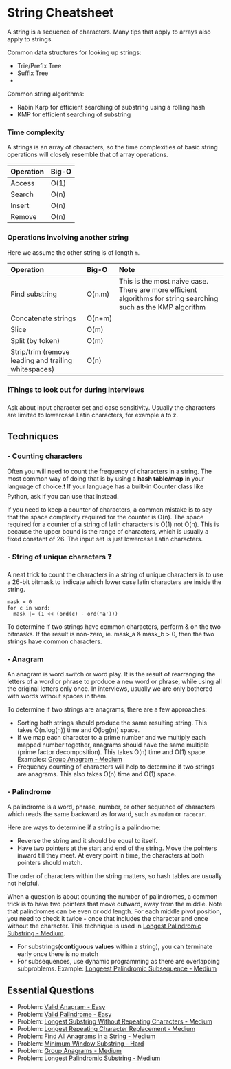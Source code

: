 # String Cheatsheet

A string is a sequence of characters. Many tips that apply to arrays also apply to strings.

Common data structures for looking up strings:

- Trie/Prefix Tree
- Suffix Tree
- 
Common string algorithms:

- Rabin Karp for efficient searching of substring using a rolling hash
- KMP for efficient searching of substring


### Time complexity

A strings is an array of characters, so the time complexities of basic string operations will closely resemble that of array operations.


| **Operation** | **Big-O**  |
| :------- | :--- |
| Access | O(1) |
| Search | O(n) |
| Insert | O(n) | 
| Remove | O(n) | 

### Operations involving another string

Here we assume the other string is of length `m`.

| **Operation** | **Big-O**  | **Note**  |
| :------- | :--- |:--- |
| Find substring| O(n.m) |This is the most naive case. There are more efficient algorithms for string searching such as the KMP algorithm
| Concatenate strings | O(n+m) |
| Slice | O(m) | 
| Split (by token) | O(m) | 
| Strip/trim (remove leading and trailing whitespaces) | O(n) | 

### ❗️Things to look out for during interviews

Ask about input character set and case sensitivity. Usually the characters are limited to lowercase Latin characters, for example a to z.

## Techniques​

### - Counting characters

Often you will need to count the frequency of characters in a string. The most common way of doing that is by using a **hash table/map** in your language of choice.❗️ If your language has a built-in Counter class like Python, ask if you can use that instead.

If you need to keep a counter of characters, a common mistake is to say that the space complexity required for the counter is O(n). The space required for a counter of a string of latin characters is O(1) not O(n). This is because the upper bound is the range of characters, which is usually a fixed constant of 26. The input set is just lowercase Latin characters.

### - String of unique characters ❓

A neat trick to count the characters in a string of unique characters is to use a 26-bit bitmask to indicate which lower case latin characters are inside the string.

```
mask = 0
for c in word:
  mask |= (1 << (ord(c) - ord('a')))
```

To determine if two strings have common characters, perform & on the two bitmasks. If the result is non-zero, ie. mask_a & mask_b > 0, then the two strings have common characters.

### - Anagram

An anagram is word switch or word play. It is the result of rearranging the letters of a word or phrase to produce a new word or phrase, while using all the original letters only once. In interviews, usually we are only bothered with words without spaces in them.

To determine if two strings are anagrams, there are a few approaches:

- Sorting both strings should produce the same resulting string. This takes O(n.log(n)) time and O(log(n)) space.
- If we map each character to a prime number and we multiply each mapped number together, anagrams should have the same multiple (prime factor decomposition). This takes O(n) time and O(1) space. Examples: [Group Anagram - Medium](https://leetcode.com/problems/group-anagrams/)
- Frequency counting of characters will help to determine if two strings are anagrams. This also takes O(n) time and O(1) space.

### - Palindrome

A palindrome is a word, phrase, number, or other sequence of characters which reads the same backward as forward, such as `madam` or `racecar`.

Here are ways to determine if a string is a palindrome:

- Reverse the string and it should be equal to itself.
- Have two pointers at the start and end of the string. Move the pointers inward till they meet. At every point in time, the characters at both pointers should match.


The order of characters within the string matters, so hash tables are usually not helpful.

When a question is about counting the number of palindromes, a common trick is to have two pointers that move outward, away from the middle. Note that palindromes can be even or odd length. For each middle pivot position, you need to check it twice - once that includes the character and once without the character. This technique is used in [Longest Palindromic Substring - Medium](https://leetcode.com/problems/longest-palindromic-substring/).

- For substrings(**contiguous values** within a string), you can terminate early once there is no match
- For subsequences, use dynamic programming as there are overlapping subproblems. Example: [Longeest Palindromic Subsequence - Medium](https://leetcode.com/problems/longest-palindromic-subsequence/)

## Essential Questions

- Problem: [Valid Anagram - Easy](https://leetcode.com/problems/valid-anagram/)
- Problem: [Valid Palindrome - Easy](https://leetcode.com/problems/valid-palindrome/)
- Problem: [Longest Substring Without Repeating Characters - Medium](https://leetcode.com/problems/longest-substring-without-repeating-characters/)
- Problem: [Longest Repeating Character Replacement - Medium](https://leetcode.com/problems/longest-repeating-character-replacement/)
- Problem: [Find All Anagrams in a String - Medium](https://leetcode.com/problems/find-all-anagrams-in-a-string/)
- Problem: [Minimum Window Substring - Hard](https://leetcode.com/problems/minimum-window-substring/description/)
- Problem: [Group Anagrams - Medium](https://leetcode.com/problems/group-anagrams/)
- Problem: [Longest Palindromic Substring - Medium](https://leetcode.com/problems/longest-palindromic-substring/)








